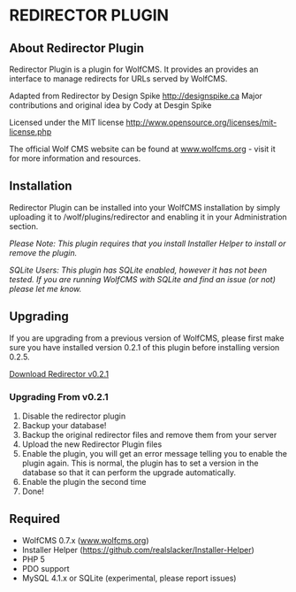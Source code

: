 # REDIRECTOR PLUGIN

## About Redirector Plugin

Redirector Plugin is a plugin for WolfCMS. It provides an provides an interface
to manage redirects for URLs served by WolfCMS.

Adapted from Redirector by Design Spike <http://designspike.ca>
Major contributions and original idea by Cody at Desgin Spike

Licensed under the MIT license
http://www.opensource.org/licenses/mit-license.php
 
The official Wolf CMS website can be found at www.wolfcms.org - visit it for
more information and resources.

## Installation

Redirector Plugin can be installed into your WolfCMS installation by simply
uploading it to <install location>/wolf/plugins/redirector and enabling it
in your Administration section.

*Please Note:
This plugin requires that you install Installer Helper to install or remove
the plugin.*

*SQLite Users:
This plugin has SQLite enabled, however it has not been tested. If you are
running WolfCMS with SQLite and find an issue (or not) please let me know.*

## Upgrading

If you are upgrading from a previous version of WolfCMS, please first make sure
you have installed version 0.2.1 of this plugin before installing version 0.2.5.

[Download Redirector v0.2.1](http://www.brooksworks.com/projects/php/wolfcms-redirector-0.2.1.zip)

### Upgrading From v0.2.1

1. Disable the redirector plugin
2. Backup your database!
3. Backup the original redirector files and remove them from your server
4. Upload the new Redirector Plugin files
5. Enable the plugin, you will get an error message telling you to enable the
plugin again. This is normal, the plugin has to set a version in the database
so that it can perform the upgrade automatically.
6. Enable the plugin the second time
7. Done!

## Required

- WolfCMS 0.7.x (www.wolfcms.org)
- Installer Helper (https://github.com/realslacker/Installer-Helper)
- PHP 5
- PDO support
- MySQL 4.1.x or SQLite (experimental, please report issues)
